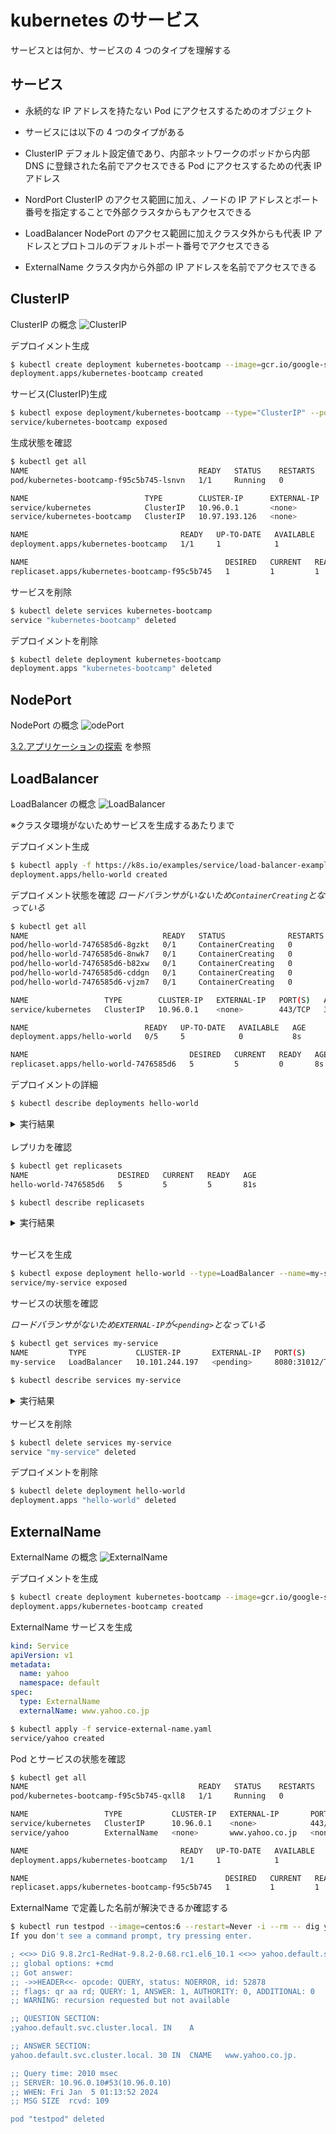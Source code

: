 # kubernetes のサービス

サービスとは何か、サービスの 4 つのタイプを理解する

## サービス

- 永続的な IP アドレスを持たない Pod にアクセスするためのオブジェクト
- サービスには以下の 4 つのタイプがある

- ClusterIP
  デフォルト設定値であり、内部ネットワークのポッドから内部 DNS に登録された名前でアクセスできる
  Pod にアクセスするための代表 IP アドレス
- NordPort
  ClusterIP のアクセス範囲に加え、ノードの IP アドレスとポート番号を指定することで外部クラスタからもアクセスできる
- LoadBalancer
  NodePort のアクセス範囲に加えクラスタ外からも代表 IP アドレスとプロトコルのデフォルトポート番号でアクセスできる
- ExternalName
  クラスタ内から外部の IP アドレスを名前でアクセスできる

## ClusterIP

ClusterIP の概念
![ClusterIP](image/Service-ClusterIP.png)

デプロイメント生成

```bash
$ kubectl create deployment kubernetes-bootcamp --image=gcr.io/google-samples/kubernetes-bootcamp:v1
deployment.apps/kubernetes-bootcamp created
```

サービス(ClusterIP)生成

```bash
$ kubectl expose deployment/kubernetes-bootcamp --type="ClusterIP" --port 8080
service/kubernetes-bootcamp exposed
```

生成状態を確認

```bash
$ kubectl get all
NAME                                      READY   STATUS    RESTARTS   AGE
pod/kubernetes-bootcamp-f95c5b745-lsnvn   1/1     Running   0          60s

NAME                          TYPE        CLUSTER-IP      EXTERNAL-IP   PORT(S)    AGE
service/kubernetes            ClusterIP   10.96.0.1       <none>        443/TCP    37d
service/kubernetes-bootcamp   ClusterIP   10.97.193.126   <none>        8080/TCP   18s

NAME                                  READY   UP-TO-DATE   AVAILABLE   AGE
deployment.apps/kubernetes-bootcamp   1/1     1            1           60s

NAME                                            DESIRED   CURRENT   READY   AGE
replicaset.apps/kubernetes-bootcamp-f95c5b745   1         1         1       60s
```

サービスを削除

```bash
$ kubectl delete services kubernetes-bootcamp
service "kubernetes-bootcamp" deleted
```

デプロイメントを削除

```bash
$ kubectl delete deployment kubernetes-bootcamp
deployment.apps "kubernetes-bootcamp" deleted
```

## NodePort

NodePort の概念
![odePort](image/Service-NodePort.png)

[3.2.アプリケーションの探索](02.01_basic.md#32アプリケーションの探索) を参照

## LoadBalancer

LoadBalancer の概念
![LoadBalancer](image/Service-LoadBalancer.png)

※クラスタ環境がないためサービスを生成するあたりまで

デプロイメント生成

```bash
$ kubectl apply -f https://k8s.io/examples/service/load-balancer-example.yaml
deployment.apps/hello-world created
```

デプロイメント状態を確認
_ロードバランサがいないため`ContainerCreating`となっている_

```bash
$ kubectl get all
NAME                              READY   STATUS              RESTARTS   AGE
pod/hello-world-7476585d6-8gzkt   0/1     ContainerCreating   0          8s
pod/hello-world-7476585d6-8nwk7   0/1     ContainerCreating   0          8s
pod/hello-world-7476585d6-b82xw   0/1     ContainerCreating   0          8s
pod/hello-world-7476585d6-cddgn   0/1     ContainerCreating   0          8s
pod/hello-world-7476585d6-vjzm7   0/1     ContainerCreating   0          8s

NAME                 TYPE        CLUSTER-IP   EXTERNAL-IP   PORT(S)   AGE
service/kubernetes   ClusterIP   10.96.0.1    <none>        443/TCP   37d

NAME                          READY   UP-TO-DATE   AVAILABLE   AGE
deployment.apps/hello-world   0/5     5            0           8s

NAME                                    DESIRED   CURRENT   READY   AGE
replicaset.apps/hello-world-7476585d6   5         5         0       8s
```

デプロイメントの詳細

```bash
$ kubectl describe deployments hello-world
```

<details><summary>実行結果</summary>

```bash
bravog@k8s-master:~$ kubectl describe deployments hello-world
Name:                   hello-world
Namespace:              default
CreationTimestamp:      Thu, 04 Jan 2024 06:17:29 +0000
Labels:                 app.kubernetes.io/name=load-balancer-example
Annotations:            deployment.kubernetes.io/revision: 1
Selector:               app.kubernetes.io/name=load-balancer-example
Replicas:               5 desired | 5 updated | 5 total | 5 available | 0 unavailable
StrategyType:           RollingUpdate
MinReadySeconds:        0
RollingUpdateStrategy:  25% max unavailable, 25% max surge
Pod Template:
  Labels:  app.kubernetes.io/name=load-balancer-example
  Containers:
   hello-world:
    Image:        gcr.io/google-samples/node-hello:1.0
    Port:         8080/TCP
    Host Port:    0/TCP
    Environment:  <none>
    Mounts:       <none>
  Volumes:        <none>
Conditions:
  Type           Status  Reason
  ----           ------  ------
  Available      True    MinimumReplicasAvailable
  Progressing    True    NewReplicaSetAvailable
OldReplicaSets:  <none>
NewReplicaSet:   hello-world-7476585d6 (5/5 replicas created)
Events:
  Type    Reason             Age   From                   Message
  ----    ------             ----  ----                   -------
  Normal  ScalingReplicaSet  58s   deployment-controller  Scaled up replica set hello-world-7476585d6 to 5
```

</details>
<br>
レプリカを確認

```bash
$ kubectl get replicasets
NAME                    DESIRED   CURRENT   READY   AGE
hello-world-7476585d6   5         5         5       81s
```

```bash
$ kubectl describe replicasets
```

<details><summary>実行結果</summary>

```bash
$ kubectl describe replicasets
Name:           hello-world-7476585d6
Namespace:      default
Selector:       app.kubernetes.io/name=load-balancer-example,pod-template-hash=7476585d6
Labels:         app.kubernetes.io/name=load-balancer-example
                pod-template-hash=7476585d6
Annotations:    deployment.kubernetes.io/desired-replicas: 5
                deployment.kubernetes.io/max-replicas: 7
                deployment.kubernetes.io/revision: 1
Controlled By:  Deployment/hello-world
Replicas:       5 current / 5 desired
Pods Status:    5 Running / 0 Waiting / 0 Succeeded / 0 Failed
Pod Template:
  Labels:  app.kubernetes.io/name=load-balancer-example
           pod-template-hash=7476585d6
  Containers:
   hello-world:
    Image:        gcr.io/google-samples/node-hello:1.0
    Port:         8080/TCP
    Host Port:    0/TCP
    Environment:  <none>
    Mounts:       <none>
  Volumes:        <none>
Events:
  Type    Reason            Age   From                   Message
  ----    ------            ----  ----                   -------
  Normal  SuccessfulCreate  90s   replicaset-controller  Created pod: hello-world-7476585d6-8nwk7
  Normal  SuccessfulCreate  90s   replicaset-controller  Created pod: hello-world-7476585d6-cddgn
  Normal  SuccessfulCreate  90s   replicaset-controller  Created pod: hello-world-7476585d6-vjzm7
  Normal  SuccessfulCreate  89s   replicaset-controller  Created pod: hello-world-7476585d6-b82xw
  Normal  SuccessfulCreate  89s   replicaset-controller  Created pod: hello-world-7476585d6-8gzkt
```

</details>
<br>

サービスを生成

```bash
$ kubectl expose deployment hello-world --type=LoadBalancer --name=my-service
service/my-service exposed
```

サービスの状態を確認

_ロードバランサがないため`EXTERNAL-IP`が`<pending>`となっている_

```bash
$ kubectl get services my-service
NAME         TYPE           CLUSTER-IP       EXTERNAL-IP   PORT(S)          AGE
my-service   LoadBalancer   10.101.244.197   <pending>     8080:31012/TCP   9s
```

```bash
$ kubectl describe services my-service
```

<details><summary>実行結果</summary>

_クラスタ環境であれば`LoadBalancer Ingress`が表示される_

```bash
$ kubectl describe services my-service
Name:                     my-service
Namespace:                default
Labels:                   app.kubernetes.io/name=load-balancer-example
Annotations:              <none>
Selector:                 app.kubernetes.io/name=load-balancer-example
Type:                     LoadBalancer
IP Family Policy:         SingleStack
IP Families:              IPv4
IP:                       10.101.244.197
IPs:                      10.101.244.197
Port:                     <unset>  8080/TCP
TargetPort:               8080/TCP
NodePort:                 <unset>  31012/TCP
Endpoints:                172.16.126.19:8080,172.16.126.20:8080,172.16.194.81:8080 + 2 more...
Session Affinity:         None
External Traffic Policy:  Cluster
Events:                   <none>
bravog@k8s-master:~$ kubectl get pods --output=wide
NAME                          READY   STATUS    RESTARTS   AGE     IP              NODE          NOMINATED NODE   READINESS GATES
hello-world-7476585d6-8gzkt   1/1     Running   0          4m12s   172.16.194.82   k8s-worker1   <none>           <none>
hello-world-7476585d6-8nwk7   1/1     Running   0          4m12s   172.16.194.81   k8s-worker1   <none>           <none>
hello-world-7476585d6-b82xw   1/1     Running   0          4m12s   172.16.126.20   k8s-worker2   <none>           <none>
hello-world-7476585d6-cddgn   1/1     Running   0          4m12s   172.16.194.83   k8s-worker1   <none>           <none>
hello-world-7476585d6-vjzm7   1/1     Running   0          4m12s   172.16.126.19   k8s-worker2   <none>           <none>
```

</details>
<br>
サービスを削除

```bash
$ kubectl delete services my-service
service "my-service" deleted
```

デプロイメントを削除

```bash
$ kubectl delete deployment hello-world
deployment.apps "hello-world" deleted
```

## ExternalName

ExternalName の概念
![ExternalName](image/Service-ExternalName.png)

デプロイメントを生成

```bash
$ kubectl create deployment kubernetes-bootcamp --image=gcr.io/google-samples/kubernetes-bootcamp:v1
deployment.apps/kubernetes-bootcamp created
```

ExternalName サービスを生成

```yaml:service-external-name.yaml
kind: Service
apiVersion: v1
metadata:
  name: yahoo
  namespace: default
spec:
  type: ExternalName
  externalName: www.yahoo.co.jp
```

```bash
$ kubectl apply -f service-external-name.yaml
service/yahoo created
```

Pod とサービスの状態を確認

```bash
$ kubectl get all
NAME                                      READY   STATUS    RESTARTS   AGE
pod/kubernetes-bootcamp-f95c5b745-qxll8   1/1     Running   0          17m

NAME                 TYPE           CLUSTER-IP   EXTERNAL-IP       PORT(S)   AGE
service/kubernetes   ClusterIP      10.96.0.1    <none>            443/TCP   38d
service/yahoo        ExternalName   <none>       www.yahoo.co.jp   <none>    2m24s

NAME                                  READY   UP-TO-DATE   AVAILABLE   AGE
deployment.apps/kubernetes-bootcamp   1/1     1            1           17m

NAME                                            DESIRED   CURRENT   READY   AGE
replicaset.apps/kubernetes-bootcamp-f95c5b745   1         1         1       17m
```

ExternalName で定義した名前が解決できるか確認する

```bash
$ kubectl run testpod --image=centos:6 --restart=Never -i --rm -- dig yahoo.default.svc.cluster.local
If you don't see a command prompt, try pressing enter.

; <<>> DiG 9.8.2rc1-RedHat-9.8.2-0.68.rc1.el6_10.1 <<>> yahoo.default.svc.cluster.local
;; global options: +cmd
;; Got answer:
;; ->>HEADER<<- opcode: QUERY, status: NOERROR, id: 52878
;; flags: qr aa rd; QUERY: 1, ANSWER: 1, AUTHORITY: 0, ADDITIONAL: 0
;; WARNING: recursion requested but not available

;; QUESTION SECTION:
;yahoo.default.svc.cluster.local. IN	A

;; ANSWER SECTION:
yahoo.default.svc.cluster.local. 30 IN	CNAME	www.yahoo.co.jp.

;; Query time: 2010 msec
;; SERVER: 10.96.0.10#53(10.96.0.10)
;; WHEN: Fri Jan  5 01:13:52 2024
;; MSG SIZE  rcvd: 109

pod "testpod" deleted
```

